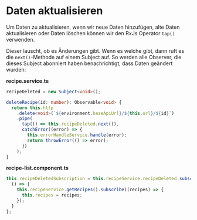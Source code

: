 # Daten aktualisieren

Um Daten zu aktualisieren, wenn wir neue Daten hinzufügen, alte Daten aktualisieren oder Daten löschen können wir den RxJs Operator `tap()` verwenden.

Dieser lauscht, ob es Änderungen gibt. Wenn es welche gibt, dann ruft es die `next()`-Methode auf einem Subject auf. So werden alle Observer, die dieses Subject abonniert haben benachrichtigt, dass Daten geändert wurden:

**<path>recipe.service.ts</path>**

```Typescript
recipeDeleted = new Subject<void>();

deleteRecipe(id: number): Observable<void> {
  return this.http
    .delete<void>(`${environment.baseApiUrl}/${this.url}/${id}`)
    .pipe(
      tap(() => this.recipeDeleted.next()),
      catchError((error) => {
        this.errorHandleService.handle(error);
        return throwError(() => error);
      })
    );
}
```

**<path>recipe-list.component.ts</path>**

```Typescript
this.recipeDeletedSubscription = this.recipeService.recipeDeleted.subscribe(
  () => {
    this.recipeService.getRecipes().subscribe((recipes) => {
      this.recipes = recipes;
    });
  }
};
```
